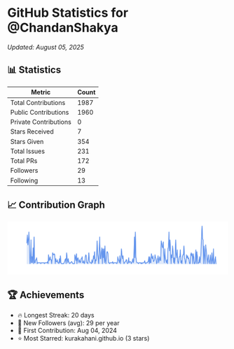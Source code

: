 # GitHub Statistics for @ChandanShakya
*Updated: August 05, 2025*

## 📊 Statistics
| Metric | Count |
|--------|--------|
| Total Contributions | 1987 |
| Public Contributions | 1960 |
| Private Contributions | 0 |
| Stars Received | 7 |
| Stars Given | 354 |
| Total Issues | 231 |
| Total PRs | 172 |
| Followers | 29 |
| Following | 13 |

## 📈 Contribution Graph

![Contribution Graph](./contribution_graph.png)

## 🏆 Achievements

- 🔥 Longest Streak: 20 days
- 👥 New Followers (avg): 29 per year
- 📅 First Contribution: Aug 04, 2024
- ⭐ Most Starred: kurakahani.github.io (3 stars)
